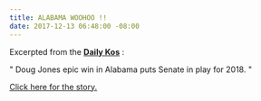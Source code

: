 ```yaml
---
title: ALABAMA WOOHOO !!
date: 2017-12-13 06:48:00 -08:00
---
```


Excerpted from the [**Daily Kos**](https://www.dailykos.com/masthead) :

"  Doug Jones epic win in Alabama puts Senate in play for 2018.  "

[Click here for the story.](https://www.dailykos.com/stories/2017/12/13/1723680/-Morning-Digest-Doug-Jones-epic-win-in-Alabama-puts-Senate-in-play-for-2018)